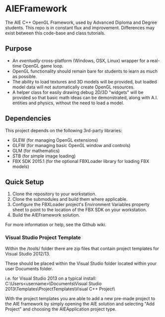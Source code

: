 # AIEFramework

The AIE C++ OpenGL Framework, used by Advanced Diploma and Degree students. This repo is in constant flux and improvement. Differences may exist between this code-base and class tutorials.

## Purpose

  - An *eventually* cross-platform (Windows, OSX, Linux) wrapper for a real-time OpenGL game loop.
  - OpenGL functionality should remain bare for students to learn as much as possible.
  - The ability to load textures and 3D models will be provided, but loaded model data will
    not automatically create OpenGL resources.
  - A helper class for easily drawing debug 2D/3D "widgets" will be provided so that basic
    math ideas can be demonstrated, along with A.I. entities and physics, without the need to
    load a model.

## Dependencies

  This project depends on the following 3rd-party libraries:

  - GLEW (for managing OpenGL extensions)
  - GLFW (for managing basic OpenGL window and controls)
  - GLM (for mathematics)
  - STB (for simple image loading)
  - FBX SDK 2015.1 (for the optional FBXLoader library for loading FBX models)

## Quick Setup

1. Clone the repository to your workstation.
2. Clone the submodules and build them where applicable.
3. Configure the FBXLoader project's Environment Variables property sheet to point to the location of the FBX SDK on your workstation.
4. Build the AIEFramework solution.

For more information or help, see the Github wiki.

### Visual Studio Project Template

Within the /tools/ folder there are zip files that contain project templates for Visual Studio 2012/13.

These should be placed within the Visual Studio folder located within your user Documents folder.

i.e. for Visual Studio 2013 on a typical install:
C:\Users\<username>\Documents\Visual Studio 2013\Templates\ProjectTemplates\Visual C++ Project\

With the project templates you are able to add a new pre-made project to the AIE framework by simply opening the AIE solution and selecting "Add Project" and choosing the AIEApplication project type.
